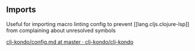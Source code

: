 
## Imports


Useful for importing macro linting config to prevent [[lang.cljs.clojure-lsp]] from complaining about unresolved symbols

[clj-kondo/config.md at master · clj-kondo/clj-kondo](https://github.com/clj-kondo/clj-kondo/blob/master/doc/config.md#importing)